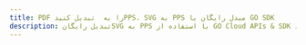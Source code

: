 ---title: PDF را به  تبدیل کنیدPPS، SVG به PPS مبدل رایگان یا GO SDKdescription: تبدیل رایگانSVG به PPS با استفاده از GO Cloud APIs & SDK همچنین اسناد PDF را در Cloud ایجاد، ویرایش و رندر کنید.---